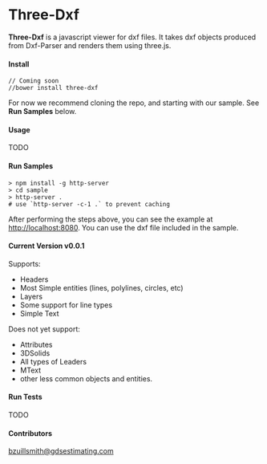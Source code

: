 
# Three-Dxf

**Three-Dxf** is a javascript viewer for dxf files. It takes dxf objects produced from Dxf-Parser and renders them using
 three.js.

#### Install
```
// Coming soon
//bower install three-dxf
```

For now we recommend cloning the repo, and starting with our sample. See **Run Samples** below.

#### Usage
TODO

#### Run Samples
```
> npm install -g http-server
> cd sample
> http-server .
# use `http-server -c-1 .` to prevent caching
```

After performing the steps above, you can see the example at [http://localhost:8080](http://localhost:8080). You can use the dxf file included in the sample.

#### Current Version v0.0.1
Supports:
* Headers
* Most Simple entities (lines, polylines, circles, etc)
* Layers
* Some support for line types
* Simple Text
 
Does not yet support:
* Attributes
* 3DSolids
* All types of Leaders
* MText
* other less common objects and entities.

#### Run Tests
TODO

#### Contributors
bzuillsmith@gdsestimating.com